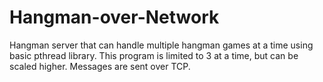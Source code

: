 # Hangman-over-Network
Hangman server that can handle multiple hangman games at a time using basic pthread library. This program is limited to 3 at a time, but can be scaled higher. Messages are sent over TCP. 